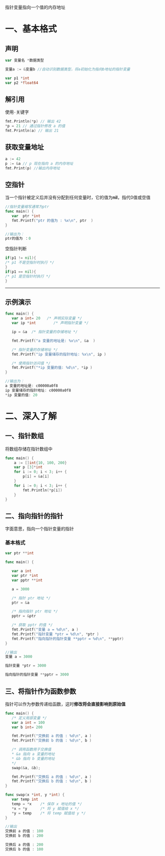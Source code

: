 指针变量指向一个值的内存地址
# 一、基本格式
## 声明
```go
var 变量名 *数据类型

变量a := &变量b //自动识别数据类型，将a初始化为指向b地址的指针变量
```

```go
var p1 *int
var p2 *float64
```
## 解引用
使用`·`关键字
```go
fmt.Println(*p) // 输出 42
*p = 21 // 通过指针修改 a 的值
fmt.Println(a) // 输出 21
```
## 获取变量地址
```go
a := 42
p := &a // p 现在指向 a 的内存地址
fmt.Print(p) //输出内存地址
```
## 空指针
当一个指针被定义后并没有分配到任何变量时，它的值为**nil**，指代0值或空值
```go
//指针变量缩写通常为ptr
func main() {
   var  ptr *int
   fmt.Printf("ptr 的值为 : %x\n", ptr  )
}

//输出为：
ptr的值为 ：0
```
空指针判断
```go
if(p1 != nil){
/* p1 不是空指针时执行 */
}
if(p1 == nil){
/* p1 是空指针时执行 */
}
```
***
## 示例演示
```go
func main() {
   var a int= 20   /* 声明实际变量 */
   var ip *int        /* 声明指针变量 */

   ip = &a  /* 指针变量的存储地址 */

   fmt.Printf("a 变量的地址是: %x\n", &a  )

   /* 指针变量的存储地址 */
   fmt.Printf("ip 变量储存的指针地址: %x\n", ip )

   /* 使用指针访问值 */
   fmt.Printf("*ip 变量的值: %d\n", *ip )
}

//输出为：
a 变量的地址是: c00000a0f8
ip 变量储存的指针地址: c00000a0f8
*ip 变量的值: 20
```
# 二、深入了解
## 一、指针数组
将数组存储在指针数组中
```go
func main() {
    a := []int{10, 100, 200}
    var p [3]*int
    for i := 0; i < 3; i++ {
        p[i] = &a[i]
    }
    for i := 0; i < 3; i++ {
        fmt.Println(*p[i])
    }
}
```
## 二、指向指针的指针
字面意思，指向一个指针变量的指针
### **基本格式**
```go
var ptr **int
```

```go
func main() {

   var a int
   var ptr *int
   var pptr **int

   a = 3000

   /* 指针 ptr 地址 */
   ptr = &a

   /* 指向指针 ptr 地址 */
   pptr = &ptr

   /* 获取 pptr 的值 */
   fmt.Printf("变量 a = %d\n", a )
   fmt.Printf("指针变量 *ptr = %d\n", *ptr )
   fmt.Printf("指向指针的指针变量 **pptr = %d\n", **pptr)
}

//输出
变量 a = 3000

指针变量 *ptr = 3000

指向指针的指针变量 **pptr = 3000
```
## 三、将指针作为函数参数
指针可以作为参数传递给函数，这时**修改将会直接影响到原始值**
```go
func main() {
   /* 定义局部变量 */
   var a int = 100
   var b int= 200

   fmt.Printf("交换前 a 的值 : %d\n", a )
   fmt.Printf("交换前 b 的值 : %d\n", b )

   /* 调用函数用于交换值
   * &a 指向 a 变量的地址
   * &b 指向 b 变量的地址
   */
   swap(&a, &b);

   fmt.Printf("交换后 a 的值 : %d\n", a )
   fmt.Printf("交换后 b 的值 : %d\n", b )
}

func swap(x *int, y *int) {
   var temp int
   temp = *x    /* 保存 x 地址的值 */
   *x = *y      /* 将 y 赋值给 x */
   *y = temp    /* 将 temp 赋值给 y */
}

//输出
交换前 a 的值 : 100
交换前 b 的值 : 200

交换后 a 的值 : 200
交换后 b 的值 : 100
```